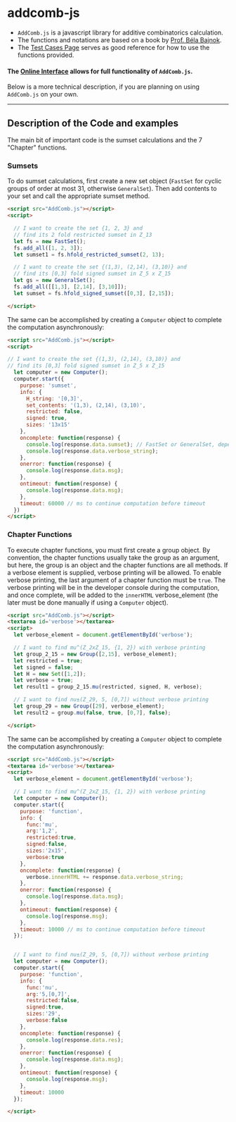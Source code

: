 # addcomb-js

- `AddComb.js` is a javascript library for additive combinatorics calculation.
- The functions and notations are based on a book by [Prof. Béla Bajnok](https://belabajnok.net).
- The [Test Cases Page](https://PetereFrancis.com/AddComb-js/test.html) serves as good reference for how to use the functions provided.

#### The [Online Interface](https://PetereFrancis.com/AddComb-js/index.html) allows for full functionality of `AddComb.js`.

Below is a more technical description, if you are planning on using `AddComb.js` on your own.

---

## Description of the Code and examples

The main bit of important code is the sumset calculations and the 7 "Chapter" functions.

### Sumsets

To do sumset calculations, first create a new set object (`FastSet` for cyclic groups of order at most 31, otherwise `GeneralSet`). Then add contents to your set and call the appropriate sumset method.

```HTML
<script src="AddComb.js"></script>
<script>

  // I want to create the set {1, 2, 3} and
  // find its 2 fold restricted sumset in Z_13
  let fs = new FastSet();
  fs.add_all([1, 2, 3]);
  let sumset1 = fs.hfold_restricted_sumset(2, 13);

  // I want to create the set {(1,3), (2,14), (3,10)} and
  // find its [0,3] fold signed sumset in Z_5 x Z_15
  let gs = new GeneralSet();
  fs.add_all([[1,3], [2,14], [3,10]]);
  let sumset = fs.hfold_signed_sumset([0,3], [2,15]);

</script>
```

The same can be accomplished by creating a `Computer` object to complete the computation asynchronously:

```HTML
<script src="AddComb.js"></script>
<script>

// I want to create the set {(1,3), (2,14), (3,10)} and
// find its [0,3] fold signed sumset in Z_5 x Z_15
  let computer = new Computer();
  computer.start({
    purpose: 'sumset',
    info: {
      H_string: '[0,3]',
      set_contents: '(1,3), (2,14), (3,10)',
      restricted: false,
      signed: true,
      sizes: '13x15'
    },
    oncomplete: function(response) {
      console.log(response.data.sumset); // FastSet or GeneralSet, depending
      console.log(response.data.verbose_string);
    },
    onerror: function(response) {
      console.log(response.data.msg);
    },
    ontimeout: function(response) {
      console.log(response.data.msg);
    },
    timeout: 60000 // ms to continue computation before timeout
  })
</script>
```

### Chapter Functions


To execute chapter functions, you must first create a group object. By convention, the chapter functions usually take the group as an argument, but here, the group is an object and the chapter functions are all methods. If a verbose element is supplied, verbose printing will be allowed. To enable verbose printing, the last argument of a chapter function must be `true`. The verbose printing will be in the developer console during the computation, and once complete, will be added to the `innerHTML` verbose_element (the later must be done manually if using a `Computer` object).

```HTML
<script src="AddComb.js"></script>
<textarea id='verbose'></textarea>
<script>
  let verbose_element = document.getElementById('verbose');

  // I want to find mu^(Z_2xZ_15, {1, 2}) with verbose printing
  let group_2_15 = new Group([2,15], verbose_element);
  let restricted = true;
  let signed = false;
  let H = new Set([1,2]);
  let verbose = true;
  let result1 = group_2_15.mu(restricted, signed, H, verbose);

  // I want to find nu±(Z_29, 5, [0,7]) without verbose printing
  let group_29 = new Group([29], verbose_element);
  let result2 = group.mu(false, true, [0,7], false);

</script>
```

The same can be accomplished by creating a `Computer` object to complete the computation asynchronously:

```HTML
<script src="AddComb.js"></script>
<textarea id='verbose'></textarea>
<script>
  let verbose_element = document.getElementById('verbose');

  // I want to find mu^(Z_2xZ_15, {1, 2}) with verbose printing
  let computer = new Computer();
  computer.start({
    purpose: 'function',
    info: {
      func:'mu',
      arg:'1,2',
      restricted:true,
      signed:false,
      sizes:'2x15',
      verbose:true
    },
    oncomplete: function(response) {
      verbose.innerHTML += response.data.verbose_string;
    },
    onerror: function(response) {
      console.log(response.data.msg);
    },
    ontimeout: function(response) {
      console.log(response.msg);
    },
    timeout: 10000 // ms to continue computation before timeout
  });


  // I want to find nu±(Z_29, 5, [0,7]) without verbose printing
  let computer = new Computer();
  computer.start({
    purpose: 'function',
    info: {
      func:'nu',
      arg:'5,[0,7]',
      restricted:false,
      signed:true,
      sizes:'29',
      verbose:false
    },
    oncomplete: function(response) {
      console.log(response.data.res);
    },
    onerror: function(response) {
      console.log(response.data.msg);
    },
    ontimeout: function(response) {
      console.log(response.msg);
    },
    timeout: 10000
  });

</script>
```
